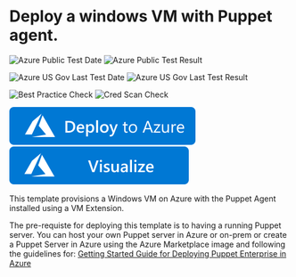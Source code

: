 # Deploy a windows VM with Puppet agent.

![Azure Public Test Date](https://azurequickstartsservice.blob.core.windows.net/badges/puppet-agent-windows/PublicLastTestDate.svg)
![Azure Public Test Result](https://azurequickstartsservice.blob.core.windows.net/badges/puppet-agent-windows/PublicDeployment.svg)

![Azure US Gov Last Test Date](https://azurequickstartsservice.blob.core.windows.net/badges/puppet-agent-windows/FairfaxLastTestDate.svg)
![Azure US Gov Last Test Result](https://azurequickstartsservice.blob.core.windows.net/badges/puppet-agent-windows/FairfaxDeployment.svg)

![Best Practice Check](https://azurequickstartsservice.blob.core.windows.net/badges/puppet-agent-windows/BestPracticeResult.svg)
![Cred Scan Check](https://azurequickstartsservice.blob.core.windows.net/badges/puppet-agent-windows/CredScanResult.svg)

[![Deploy To Azure](https://raw.githubusercontent.com/Azure/azure-quickstart-templates/master/1-CONTRIBUTION-GUIDE/images/deploytoazure.svg?sanitize=true)](https://portal.azure.com/#create/Microsoft.Template/uri/https%3A%2F%2Fraw.githubusercontent.com%2FAzure%2Fazure-quickstart-templates%2Fmaster%2Fpuppet-agent-windows%2Fazuredeploy.json)
[![Visualize](https://raw.githubusercontent.com/Azure/azure-quickstart-templates/master/1-CONTRIBUTION-GUIDE/images/visualizebutton.svg?sanitize=true)](http://armviz.io/#/?load=https%3A%2F%2Fraw.githubusercontent.com%2FAzure%2Fazure-quickstart-templates%2Fmaster%2Fpuppet-agent-windows%2Fazuredeploy.json)

This template provisions a Windows VM on Azure with the Puppet Agent installed
using a VM Extension.

The pre-requiste for deploying this template is to having a running Puppet
server. You can host your own Puppet server in Azure or on-prem or create a
Puppet Server in Azure using the Azure Marketplace image and following the
guidelines for:
<a href="https://puppetlabs.com/sites/default/files/Microsoft-Powershell-cmdlets.pdf" target="_blank">Getting
Started Guide for Deploying Puppet Enterprise in Azure
